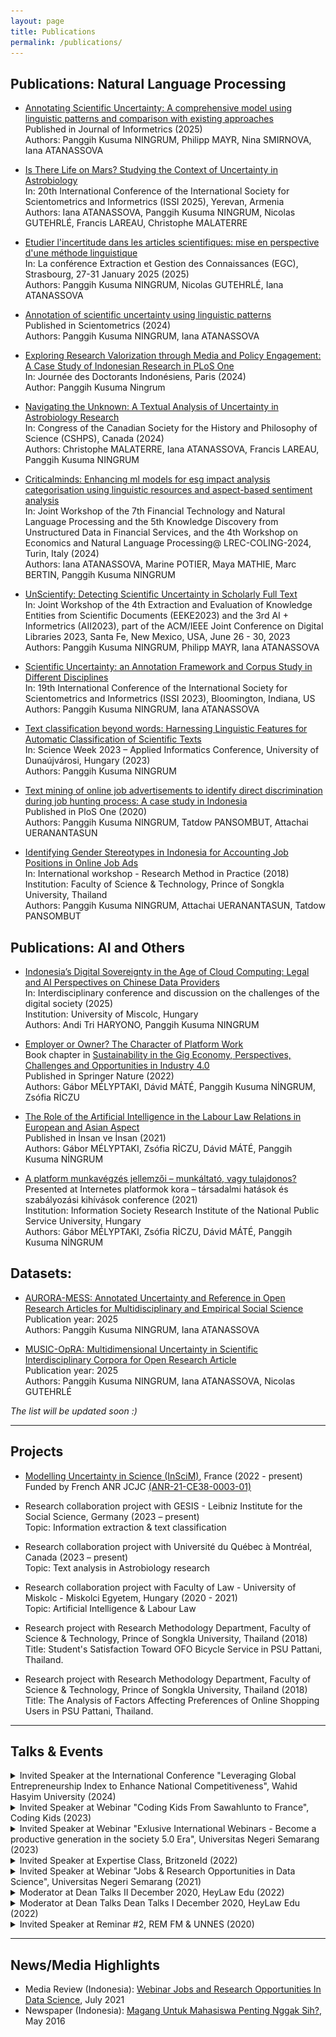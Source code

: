 ```yaml
---
layout: page
title: Publications
permalink: /publications/
---
```


## Publications: Natural Language Processing

- [Annotating Scientific Uncertainty: A comprehensive model using linguistic patterns and comparison with existing approaches](https://doi.org/10.1016/j.joi.2025.101661) <br>
  Published in Journal of Informetrics (2025) <br>
  Authors: Panggih Kusuma NINGRUM, Philipp MAYR, Nina SMIRNOVA, Iana ATANASSOVA

- [Is There Life on Mars? Studying the Context of Uncertainty in Astrobiology]() <br>
  In: 20th International Conference of the International Society for Scientometrics and Informetrics (ISSI 2025), Yerevan, Armenia <br>
  Authors: Iana ATANASSOVA, Panggih Kusuma NINGRUM, Nicolas GUTEHRLÉ, Francis LAREAU, Christophe MALATERRE
  
- [Etudier l'incertitude dans les articles scientifiques: mise en perspective d'une méthode linguistique](https://hal.science/hal-04916352v1/file/1002988.pdf) <br>
  In: La conférence Extraction et Gestion des Connaissances (EGC), Strasbourg, 27-31 January 2025 (2025) <br>
  Authors: Panggih Kusuma NINGRUM, Nicolas GUTEHRLÉ, Iana ATANASSOVA
  
- [Annotation of scientific uncertainty using linguistic patterns](https://doi.org/10.1007/s11192-024-05009-z) <br>
  Published in Scientometrics (2024) <br>
  Authors: Panggih Kusuma NINGRUM, Iana ATANASSOVA

- [Exploring Research Valorization through Media and Policy Engagement: A Case Study of Indonesian Research in PLoS One]() <br>
  In: Journée des Doctorants Indonésiens, Paris (2024) <br>
  Author: Panggih Kusuma Ningrum
  
- [Navigating the Unknown: A Textual Analysis of Uncertainty in Astrobiology Research](https://hal.science/hal-04780332/) <br>
  In: Congress of the Canadian Society for the History and Philosophy of Science (CSHPS), Canada (2024) <br>
  Authors: Christophe MALATERRE, Iana ATANASSOVA, Francis LAREAU, Panggih Kusuma NINGRUM
  
- [Criticalminds: Enhancing ml models for esg impact analysis categorisation using linguistic resources and aspect-based sentiment analysis](https://hal.science/hal-04746055/document) <br>
  In: Joint Workshop of the 7th Financial Technology and Natural Language Processing and the 5th Knowledge Discovery from Unstructured Data in Financial Services, and the 4th Workshop on Economics and Natural Language Processing@ LREC-COLING-2024, Turin, Italy (2024) <br>
  Authors: Iana ATANASSOVA, Marine POTIER, Maya MATHIE, Marc BERTIN, Panggih Kusuma NINGRUM

- [UnScientify: Detecting Scientific Uncertainty in Scholarly Full Text](https://doi.org/10.48550/arXiv.2307.14236) <br>
  In: Joint Workshop of the 4th Extraction and Evaluation of Knowledge Entities from Scientific Documents (EEKE2023) and the 3rd AI + Informetrics (AII2023), part of the ACM/IEEE Joint Conference on Digital Libraries 2023, Santa Fe, New Mexico, USA, June 26 - 30, 2023 <br>
  Authors: Panggih Kusuma NINGRUM, Philipp MAYR, Iana ATANASSOVA

- [Scientific Uncertainty: an Annotation Framework and Corpus Study in Different Disciplines](https://www.conftool.pro/issi2023/index.php/Ningrum-Scientific_Uncertainty-277.docx?page=downloadPaper&filename=Ningrum-Scientific_Uncertainty-277.docx&form_id=277&form_version=final) <br>
  In: 19th International Conference of the International Society for Scientometrics and Informetrics (ISSI 2023), Bloomington, Indiana, US <br>
  Authors: Panggih Kusuma NINGRUM, Iana ATANASSOVA
  
- [Text classification beyond words: Harnessing Linguistic Features for Automatic Classification of Scientific Texts]() <br>
  In: Science Week 2023 – Applied Informatics Conference, University of Dunaújvárosi, Hungary (2023) <br>
  Authors: Panggih Kusuma NINGRUM

- [Text mining of online job advertisements to identify direct discrimination during job hunting process: A case study in Indonesia](https://journals.plos.org/plosone/article?id=10.1371/journal.pone.0233746) <br>
  Published in PloS One (2020) <br>
  Authors: Panggih Kusuma NINGRUM, Tatdow PANSOMBUT, Attachai UERANANTASUN

- [Identifying Gender Stereotypes in Indonesia for Accounting Job Positions in Online Job Ads](http://st.sat.psu.ac.th/seminar/ResearchMethod2018/program.html) <br>
  In: International workshop - Research Method in Practice (2018) <br>
  Institution: Faculty of Science & Technology, Prince of Songkla University, Thailand <br>
  Authors: Panggih Kusuma NINGRUM, Attachai UERANANTASUN, Tatdow PANSOMBUT

## Publications: AI and Others

- [Indonesia’s Digital Sovereignty in the Age of Cloud Computing: Legal and AI Perspectives on Chinese Data Providers](https://www.researchgate.net/publication/390208823_DIGITALISATION_AND_SOCIETY_-Interdisciplinary_conference_and_discussion_on_the_challenges_of_the_digital_society) <br>
  In: Interdisciplinary conference and discussion on the challenges of the digital society (2025) <br>
  Institution: University of Miscolc, Hungary <br>
  Authors: Andi Tri HARYONO, Panggih Kusuma NINGRUM

- [Employer or Owner? The Character of Platform Work](https://link.springer.com/chapter/10.1007/978-981-16-8406-7_16) <br>
  Book chapter in [Sustainability in the Gig Economy, Perspectives, Challenges and Opportunities in Industry 4.0](https://link.springer.com/book/10.1007/978-981-16-8406-7) <br>
  Published in Springer Nature (2022) <br>
  Authors: Gábor MÉLYPTAKI, Dávid MÁTÉ, Panggih Kusuma NİNGRUM, Zsófia RİCZU
  
- [The Role of the Artificial Intelligence in the Labour Law Relations in European and Asian Aspect](https://dergipark.org.tr/en/pub/insanveinsan/issue/65253/976915) <br>
  Published in İnsan ve İnsan (2021) <br>
  Authors: Gábor MÉLYPTAKI, Zsófia RİCZU, Dávid MÁTÉ, Panggih Kusuma NİNGRUM

- [A platform munkavégzés jellemzői – munkáltató, vagy tulajdonos?](https://itki.uni-nke.hu/hirek/2021/05/12/az-internetes-platformok-kora-tarsadalmi-hatasok-es-szabalyozasi-kihivasok-cimu-konferencia-programja) <br>
  Presented at Internetes platformok kora – társadalmi hatások és szabályozási kihívások conference (2021) <br>
  Institution: Information Society Research Institute of the National Public Service University, Hungary <br>
  Authors: Gábor MÉLYPTAKI, Zsófia RİCZU, Dávid MÁTÉ, Panggih Kusuma NİNGRUM 
 
## Datasets:

- [AURORA-MESS: Annotated Uncertainty and Reference in Open Research Articles for Multidisciplinary and Empirical Social Science](https://doi.org/10.5281/zenodo.15001249) <br>
  Publication year: 2025 <br>
  Authors: Panggih Kusuma NINGRUM, Iana ATANASSOVA
  
- [MUSIC-OpRA: Multidimensional Uncertainty in Scientific Interdisciplinary Corpora for Open Research Article](https://hal.science/hal-05028506/) <br>
  Publication year: 2025 <br>
  Authors: Panggih Kusuma NINGRUM, Iana ATANASSOVA, Nicolas GUTEHRLÉ
  
 
 *The list will be updated soon :)*
 

***

## Projects

- [Modelling Uncertainty in Science (InSciM)](https://project-inscim.github.io/), France (2022 - present) <br>
  Funded by French ANR JCJC [(ANR-21-CE38-0003-01)](https://anr.fr/Projet-ANR-21-CE38-0003)

- Research collaboration project with GESIS - Leibniz Institute for the Social Science, Germany (2023 – present) <br>
  Topic: Information extraction & text classification

- Research collaboration project with Université du Québec à Montréal, Canada (2023 – present) <br>
  Topic: Text analysis in Astrobiology research
  
- Research collaboration project with Faculty of Law - University of Miskolc - Miskolci Egyetem, Hungary (2020 - 2021) <br>
  Topic: Artificial Intelligence & Labour Law
  
- Research project with Research Methodology Department, Faculty of Science & Technology, Prince of Songkla University, Thailand (2018) <br>
  Title: Student's Satisfaction Toward OFO Bicycle Service in PSU Pattani, Thailand.
  
- Research project with Research Methodology Department, Faculty of Science & Technology, Prince of Songkla University, Thailand (2018) <br>
  Title: The Analysis of Factors Affecting Preferences of Online Shopping Users in PSU Pattani, Thailand. 

***

## Talks & Events

<details><summary>Invited Speaker at the International Conference "Leveraging Global Entrepreneurship Index to Enhance National Competitiveness", Wahid Hasyim University (2024)</summary>
  <img src="/assets/images/unwahas2024.jpeg" name="image-name" width="350" height="350">
  </details>

<details><summary>Invited Speaker at Webinar "Coding Kids From Sawahlunto to France", Coding Kids (2023)</summary>
  <img src="/assets/images/ad2-23.jpeg" name="image-name" width="350" height="350">
  </details>

<details><summary>Invited Speaker at Webinar "Exlusive International Webinars - Become a productive generation in the society 5.0 Era", Universitas Negeri Semarang (2023)</summary>
  <img src="assets/images/unnes2023.jpeg" name="image-name" width="300" height="300">
  </details>

<details><summary>Invited Speaker at Expertise Class, BritzoneId (2022)</summary>
  <img src="/assets/images/ad.png" name="image-name" width="350" height="350">
  </details>
  
<details><summary>Invited Speaker at Webinar "Jobs & Research Opportunities in Data Science", Universitas Negeri Semarang (2021)</summary>
  <img src="/assets/images/ad2.png" name="image-name" width="350" height="350">
  </details>
 
<details><summary>Moderator at Dean Talks II December 2020, HeyLaw Edu (2022)</summary> <img src="/assets/images/ad3.jpeg" name="image-name" width="350" height="350"></details>
  
<details><summary>Moderator at Dean Talks Dean Talks I December 2020, HeyLaw Edu (2022)</summary>
  <img src="/assets/images/ad4.jpeg" name="image-name" width="350" height="350">
  </details>

<details><summary>Invited Speaker at Reminar #2, REM FM & UNNES (2020)</summary>
  <img src="/assets/images/ad5.jpeg" name="image-name" width="350" height="350">
  </details>
  

***

## News/Media Highlights

- Media Review (Indonesia): [Webinar Jobs and Research Opportunities In Data Science](http://sekitarunnes.blogspot.com/2021/07/pentingnya-data-scientist-di-era.html), July 2021
- Newspaper (Indonesia): [Magang Untuk Mahasiswa Penting Nggak Sih?](https://issuu.com/joglosemar/docs/e-paper_13_mei_2016/10), May 2016
